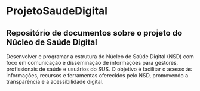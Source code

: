 # ProjetoSaudeDigital
## Repositório de documentos sobre o projeto do Núcleo de Saúde Digital

Desenvolver e programar a estrutura do Núcleo de Saúde Digital (NSD) com foco em comunicação e disseminação de informações 
para gestores, profissionais de saúde e usuários do SUS.
O objetivo é facilitar o acesso às informações, recursos e ferramentas oferecidos pelo NSD, 
promovendo a transparência e a acessibilidade digital.
